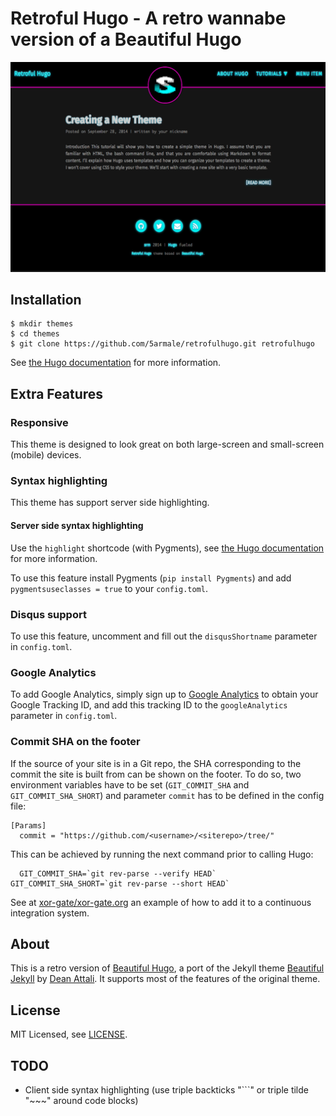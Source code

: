 # Retroful Hugo - A retro wannabe version of a Beautiful Hugo

![Retroful Hugo Theme Screenshot](https://github.com/5armale/retrofulhugo/blob/master/images/screenshot.png)

## Installation

    $ mkdir themes
    $ cd themes
    $ git clone https://github.com/5armale/retrofulhugo.git retrofulhugo

See [the Hugo documentation](http://gohugo.io/themes/installing/) for more information.

## Extra Features

### Responsive

This theme is designed to look great on both large-screen and small-screen (mobile) devices.

### Syntax highlighting

This theme has support server side highlighting.

#### Server side syntax highlighting

Use the `highlight` shortcode (with Pygments),
see [the Hugo documentation](http://gohugo.io/extras/highlighting/) for more information.

To use this feature install Pygments (`pip install Pygments`) and add `pygmentsuseclasses = true` to your `config.toml`.


### Disqus support

To use this feature, uncomment and fill out the `disqusShortname` parameter in `config.toml`.

### Google Analytics

To add Google Analytics, simply sign up to [Google Analytics](http://www.google.com/analytics/) to obtain your Google Tracking ID, and add this tracking ID to the `googleAnalytics` parameter in `config.toml`.

### Commit SHA on the footer

If the source of your site is in a Git repo, the SHA corresponding to the commit the site is built from can be shown on the footer. To do so, two environment variables have to be set (`GIT_COMMIT_SHA` and `GIT_COMMIT_SHA_SHORT`) and parameter `commit` has to be defined in the config file:

```
[Params]
  commit = "https://github.com/<username>/<siterepo>/tree/"
```
  
This can be achieved by running the next command prior to calling Hugo:

```
  GIT_COMMIT_SHA=`git rev-parse --verify HEAD` GIT_COMMIT_SHA_SHORT=`git rev-parse --short HEAD`
```
  
See at [xor-gate/xor-gate.org](https://github.com/xor-gate/xor-gate.org) an example of how to add it to a continuous integration system.
  
## About

This is a retro version of [Beautiful Hugo](https://github.com/halogenica/beautifulhugo), a port of the Jekyll theme [Beautiful Jekyll](http://deanattali.com/beautiful-jekyll/) by [Dean Attali](http://deanattali.com/aboutme#contact). It supports most of the features of the original theme.

## License

MIT Licensed, see [LICENSE](https://github.com/5armale/retrofulhugo/blob/master/LICENSE).


## TODO 

- Client side syntax highlighting (use triple backticks "```" or triple tilde "~~~" around code blocks)
